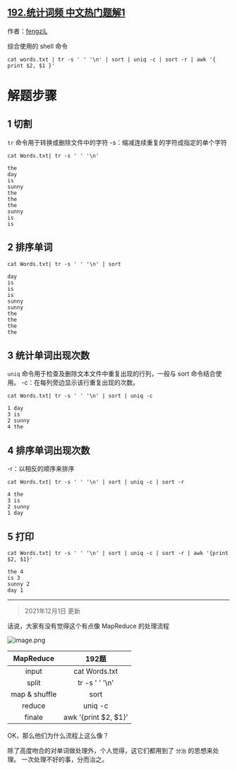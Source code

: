 ## [192.统计词频 中文热门题解1](https://leetcode.cn/problems/word-frequency/solutions/100000/qie-ge-pai-xu-dan-ci-tong-ji-ci-shu-pai-8sdgt)

作者：[fengziL](https://leetcode.cn/u/fengziL)

综合使用的 shell 命令

```shell []
cat words.txt | tr -s ' ' '\n' | sort | uniq -c | sort -r | awk '{ print $2, $1 }'
```

# 解题步骤

## 1 切割

`tr` 命令用于转换或删除文件中的字符
-s：缩减连续重复的字符成指定的单个字符

```shell []
cat Words.txt| tr -s ' ' '\n'

the
day
is
sunny
the
the
the
sunny
is
is
```

## 2 排序单词



```shell []
cat Words.txt| tr -s ' ' '\n' | sort

day
is
is
is
sunny
sunny
the
the
the
the
```

## 3 统计单词出现次数

`uniq` 命令用于检查及删除文本文件中重复出现的行列，一般与 sort 命令结合使用。
-c：在每列旁边显示该行重复出现的次数。
```shell []
cat Words.txt| tr -s ' ' '\n' | sort | uniq -c

1 day
3 is
2 sunny
4 the
```

## 4 排序单词出现次数
-r：以相反的顺序来排序
```shell []
cat Words.txt| tr -s ' ' '\n' | sort | uniq -c | sort -r

4 the
3 is
2 sunny
1 day
```

## 5 打印

```shell []
cat Words.txt| tr -s ' ' '\n' | sort | uniq -c | sort -r | awk '{print $2, $1}'

the 4
is 3
sunny 2
day 1
```

---


> 2021年12月1日 更新

话说，大家有没有觉得这个有点像 MapReduce 的处理流程


![image.png](https://pic.leetcode-cn.com/1638327709-HYoHoi-image.png)

| MapReduce  | 192题 |
| :-: | :-: |
|input | cat Words.txt |
|split | tr -s ' ' '\n' |
|map & shuffle | sort |
|reduce | uniq -c |
|finale | awk '{print $2, $1}' |

OK，那么他们为什么流程上这么像？

除了高度吻合的对单词做处理外，个人觉得，这它们都用到了 `分治` 的思想来处理。
一次处理不好的事，分而治之。
